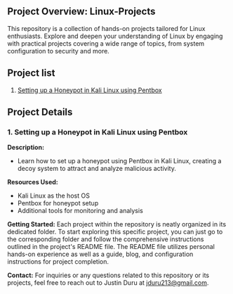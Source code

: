 ## Project Overview: Linux-Projects

This repository is a collection of hands-on projects tailored for Linux enthusiasts. Explore and deepen your understanding of Linux by engaging with practical projects covering a wide range of topics, from system configuration to security and more.

## Project list

1. [Setting up a Honeypot in Kali Linux using Pentbox](#)

## Project Details

### 1. Setting up a Honeypot in Kali Linux using Pentbox

**Description:**
- Learn how to set up a honeypot using Pentbox in Kali Linux, creating a decoy system to attract and analyze malicious activity.

**Resources Used:**
- Kali Linux as the host OS
- Pentbox for honeypot setup
- Additional tools for monitoring and analysis

**Getting Started:**
Each project within the repository is neatly organized in its dedicated folder. To start exploring this specific project, you can just go to the corresponding folder and follow the comprehensive instructions outlined in the project's README file. The README file utilizes personal hands-on experience as well as a guide, blog, and configuration instructions for project completion.

**Contact:**
For inquiries or any questions related to this repository or its projects, feel free to reach out to Justin Duru at jduru213@gmail.com.
